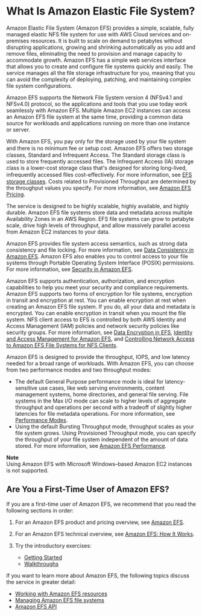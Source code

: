 # What Is Amazon Elastic File System?<a name="whatisefs"></a>

Amazon Elastic File System \(Amazon EFS\) provides a simple, scalable, fully managed elastic NFS file system for use with AWS Cloud services and on\-premises resources\. It is built to scale on demand to petabytes without disrupting applications, growing and shrinking automatically as you add and remove files, eliminating the need to provision and manage capacity to accommodate growth\. Amazon EFS has a simple web services interface that allows you to create and configure file systems quickly and easily\. The service manages all the file storage infrastructure for you, meaning that you can avoid the complexity of deploying, patching, and maintaining complex file system configurations\. 

Amazon EFS supports the Network File System version 4 \(NFSv4\.1 and NFSv4\.0\) protocol, so the applications and tools that you use today work seamlessly with Amazon EFS\. Multiple Amazon EC2 instances can access an Amazon EFS file system at the same time, providing a common data source for workloads and applications running on more than one instance or server\.

With Amazon EFS, you pay only for the storage used by your file system and there is no minimum fee or setup cost\. Amazon EFS oﬀers two storage classes, Standard and Infrequent Access\. The Standard storage class is used to store frequently accessed files\. The Infrequent Access \(IA\) storage class is a lower\-cost storage class that's designed for storing long\-lived, infrequently accessed ﬁles cost\-eﬀectively\. For more information, see [EFS storage classes](storage-classes.md)\. Costs related to Provisioned Throughput are determined by the throughput values you specify\. For more information, see [Amazon EFS Pricing](https://aws.amazon.com/efs/pricing)\.

The service is designed to be highly scalable, highly available, and highly durable\. Amazon EFS file systems store data and metadata across multiple Availability Zones in an AWS Region\. EFS file systems can grow to petabyte scale, drive high levels of throughput, and allow massively parallel access from Amazon EC2 instances to your data\.

Amazon EFS provides file system access semantics, such as strong data consistency and file locking\. For more information, see [Data Consistency in Amazon EFS](how-it-works.md#consistency)\. Amazon EFS also enables you to control access to your file systems through Portable Operating System Interface \(POSIX\) permissions\. For more information, see [Security in Amazon EFS](security-considerations.md)\.

Amazon EFS supports authentication, authorization, and encryption capabilities to help you meet your security and compliance requirements\. Amazon EFS supports two forms of encryption for file systems, encryption in transit and encryption at rest\. You can enable encryption at rest when creating an Amazon EFS file system\. If you do, all your data and metadata is encrypted\. You can enable encryption in transit when you mount the file system\. NFS client access to EFS is controlled by both AWS Identity and Access Management \(IAM\) policies and network security policies like security groups\. For more information, see [Data Encryption in EFS](encryption.md), [Identity and Access Management for Amazon EFS](auth-and-access-control.md), and [Controlling Network Access to Amazon EFS File Systems for NFS Clients](NFS-access-control-efs.md)\.

Amazon EFS is designed to provide the throughput, IOPS, and low latency needed for a broad range of workloads\. With Amazon EFS, you can choose from two performance modes and two throughput modes:
+ The default General Purpose performance mode is ideal for latency\-sensitive use cases, like web serving environments, content management systems, home directories, and general file serving\. File systems in the Max I/O mode can scale to higher levels of aggregate throughput and operations per second with a tradeoff of slightly higher latencies for file metadata operations\. For more information, see [Performance Modes](performance.md#performancemodes)\.
+ Using the default Bursting Throughput mode, throughput scales as your file system grows\. Using Provisioned Throughput mode, you can specify the throughput of your file system independent of the amount of data stored\. For more information, see [Amazon EFS Performance](performance.md)\.

**Note**  
Using Amazon EFS with Microsoft Windows–based Amazon EC2 instances is not supported\.

## Are You a First\-Time User of Amazon EFS?<a name="welcome-first-time-user"></a>

 If you are a first\-time user of Amazon EFS, we recommend that you read the following sections in order:

1. For an Amazon EFS product and pricing overview, see [Amazon EFS](https://aws.amazon.com/efs/)\.

1. For an Amazon EFS technical overview, see [Amazon EFS: How It Works](how-it-works.md)\. 

1. Try the introductory exercises:
   + [Getting Started](getting-started.md)
   + [Walkthroughs](walkthroughs.md)

If you want to learn more about Amazon EFS, the following topics discuss the service in greater detail:
+ [Working with Amazon EFS resources](creating-using.md)
+ [Managing Amazon EFS file systems](managing.md)
+ [Amazon EFS API](api-reference.md)